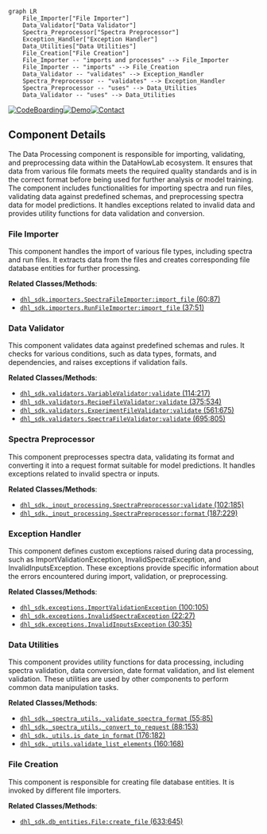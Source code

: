 ```mermaid
graph LR
    File_Importer["File Importer"]
    Data_Validator["Data Validator"]
    Spectra_Preprocessor["Spectra Preprocessor"]
    Exception_Handler["Exception Handler"]
    Data_Utilities["Data Utilities"]
    File_Creation["File Creation"]
    File_Importer -- "imports and processes" --> File_Importer
    File_Importer -- "imports" --> File_Creation
    Data_Validator -- "validates" --> Exception_Handler
    Spectra_Preprocessor -- "validates" --> Exception_Handler
    Spectra_Preprocessor -- "uses" --> Data_Utilities
    Data_Validator -- "uses" --> Data_Utilities
```
[![CodeBoarding](https://img.shields.io/badge/Generated%20by-CodeBoarding-9cf?style=flat-square)](https://github.com/CodeBoarding/GeneratedOnBoardings)[![Demo](https://img.shields.io/badge/Try%20our-Demo-blue?style=flat-square)](https://www.codeboarding.org/demo)[![Contact](https://img.shields.io/badge/Contact%20us%20-%20codeboarding@gmail.com-lightgrey?style=flat-square)](mailto:codeboarding@gmail.com)

## Component Details

The Data Processing component is responsible for importing, validating, and preprocessing data within the DataHowLab ecosystem. It ensures that data from various file formats meets the required quality standards and is in the correct format before being used for further analysis or model training. The component includes functionalities for importing spectra and run files, validating data against predefined schemas, and preprocessing spectra data for model predictions. It handles exceptions related to invalid data and provides utility functions for data validation and conversion.

### File Importer
This component handles the import of various file types, including spectra and run files. It extracts data from the files and creates corresponding file database entities for further processing.


**Related Classes/Methods**:

- <a href="https://github.com/DataHow/datahowlab-sdk-python/blob/master/dhl_sdk/importers.py#L60-L87" target="_blank" rel="noopener noreferrer">`dhl_sdk.importers.SpectraFileImporter:import_file` (60:87)</a>
- <a href="https://github.com/DataHow/datahowlab-sdk-python/blob/master/dhl_sdk/importers.py#L37-L51" target="_blank" rel="noopener noreferrer">`dhl_sdk.importers.RunFileImporter:import_file` (37:51)</a>


### Data Validator
This component validates data against predefined schemas and rules. It checks for various conditions, such as data types, formats, and dependencies, and raises exceptions if validation fails.


**Related Classes/Methods**:

- <a href="https://github.com/DataHow/datahowlab-sdk-python/blob/master/dhl_sdk/validators.py#L114-L217" target="_blank" rel="noopener noreferrer">`dhl_sdk.validators.VariableValidator:validate` (114:217)</a>
- <a href="https://github.com/DataHow/datahowlab-sdk-python/blob/master/dhl_sdk/validators.py#L375-L534" target="_blank" rel="noopener noreferrer">`dhl_sdk.validators.RecipeFileValidator:validate` (375:534)</a>
- <a href="https://github.com/DataHow/datahowlab-sdk-python/blob/master/dhl_sdk/validators.py#L561-L675" target="_blank" rel="noopener noreferrer">`dhl_sdk.validators.ExperimentFileValidator:validate` (561:675)</a>
- <a href="https://github.com/DataHow/datahowlab-sdk-python/blob/master/dhl_sdk/validators.py#L695-L805" target="_blank" rel="noopener noreferrer">`dhl_sdk.validators.SpectraFileValidator:validate` (695:805)</a>


### Spectra Preprocessor
This component preprocesses spectra data, validating its format and converting it into a request format suitable for model predictions. It handles exceptions related to invalid spectra or inputs.


**Related Classes/Methods**:

- <a href="https://github.com/DataHow/datahowlab-sdk-python/blob/master/dhl_sdk/_input_processing.py#L102-L185" target="_blank" rel="noopener noreferrer">`dhl_sdk._input_processing.SpectraPreprocessor:validate` (102:185)</a>
- <a href="https://github.com/DataHow/datahowlab-sdk-python/blob/master/dhl_sdk/_input_processing.py#L187-L229" target="_blank" rel="noopener noreferrer">`dhl_sdk._input_processing.SpectraPreprocessor:format` (187:229)</a>


### Exception Handler
This component defines custom exceptions raised during data processing, such as ImportValidationException, InvalidSpectraException, and InvalidInputsException. These exceptions provide specific information about the errors encountered during import, validation, or preprocessing.


**Related Classes/Methods**:

- <a href="https://github.com/DataHow/datahowlab-sdk-python/blob/master/dhl_sdk/exceptions.py#L100-L105" target="_blank" rel="noopener noreferrer">`dhl_sdk.exceptions.ImportValidationException` (100:105)</a>
- <a href="https://github.com/DataHow/datahowlab-sdk-python/blob/master/dhl_sdk/exceptions.py#L22-L27" target="_blank" rel="noopener noreferrer">`dhl_sdk.exceptions.InvalidSpectraException` (22:27)</a>
- <a href="https://github.com/DataHow/datahowlab-sdk-python/blob/master/dhl_sdk/exceptions.py#L30-L35" target="_blank" rel="noopener noreferrer">`dhl_sdk.exceptions.InvalidInputsException` (30:35)</a>


### Data Utilities
This component provides utility functions for data processing, including spectra validation, data conversion, date format validation, and list element validation. These utilities are used by other components to perform common data manipulation tasks.


**Related Classes/Methods**:

- <a href="https://github.com/DataHow/datahowlab-sdk-python/blob/master/dhl_sdk/_spectra_utils.py#L55-L85" target="_blank" rel="noopener noreferrer">`dhl_sdk._spectra_utils._validate_spectra_format` (55:85)</a>
- <a href="https://github.com/DataHow/datahowlab-sdk-python/blob/master/dhl_sdk/_spectra_utils.py#L88-L153" target="_blank" rel="noopener noreferrer">`dhl_sdk._spectra_utils._convert_to_request` (88:153)</a>
- <a href="https://github.com/DataHow/datahowlab-sdk-python/blob/master/dhl_sdk/_utils.py#L176-L182" target="_blank" rel="noopener noreferrer">`dhl_sdk._utils.is_date_in_format` (176:182)</a>
- <a href="https://github.com/DataHow/datahowlab-sdk-python/blob/master/dhl_sdk/_utils.py#L160-L168" target="_blank" rel="noopener noreferrer">`dhl_sdk._utils.validate_list_elements` (160:168)</a>


### File Creation
This component is responsible for creating file database entities. It is invoked by different file importers.


**Related Classes/Methods**:

- <a href="https://github.com/DataHow/datahowlab-sdk-python/blob/master/dhl_sdk/db_entities.py#L633-L645" target="_blank" rel="noopener noreferrer">`dhl_sdk.db_entities.File:create_file` (633:645)</a>